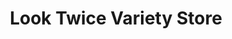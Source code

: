 ---
title: "Look Twice Variety Store"
url: /pennington-gap/look-twice-variety-store/
shop: variety store
---